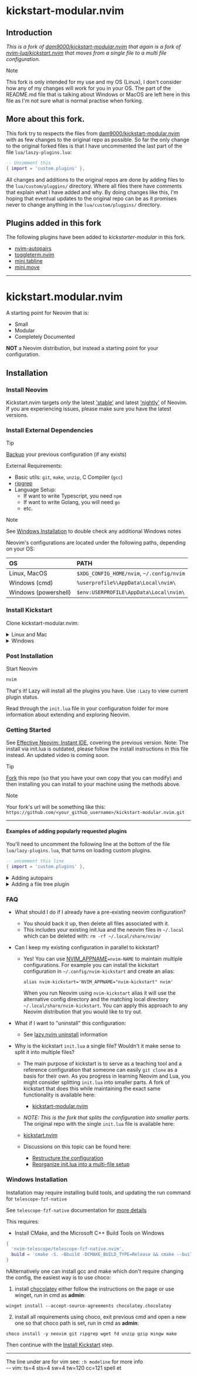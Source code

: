 # kickstart-modular.nvim

## Introduction

*This is a fork of [dam9000/kickstart-modular.nvim](https://github.com/dam9000/kickstart-modular.nvim) that again is a
fork of [nvim-lua/kickstart.nvim](https://github.com/nvim-lua/kickstart.nvim) that moves from a single file to a multi
file configuration.*

> [!NOTE]
> This fork is only intended for my use and my OS (Linux), I don't consider how any of my changes will work for you in
> your OS. The part of the README.md file that is talking about Windows or MacOS are left here in this file as I'm not
> sure what is normal practise when forking.

## More about this fork.
This fork try to respects the files from
[dam9000/kickstart-modular.nvim](https://github.com/dam9000/kickstart-modular.nvim) with as few changes to the original
repo as possible. So far the only change to the original forked files is that I have uncommented the last part of the
file `lua/laszy-plugins.lua`:

```lua
-- Uncomment this 
{ import = 'custom.plugins' },
```

All changes and additions to the original repos are done by adding files to the `lua/custom/pluggins/` directory. Where
all files there have comments that explain what I have added and why. By doing changes like this, I'm hoping that
eventual updates to the original repo can be as it promises never to change anything in the `lua/custom/pluggins/`
directory.

## Plugins added in this fork
The following plugins have been added to *kickstarter-modular* in this fork.
* [nvim-autopairs](https://github.com/pwindwp/nvim-autopairs)
* [toggleterm.nvim](https://github.com/akinsho/toggleterm.nvim)
* [mini.tabline](https://github.com/echasnovski/mini.tabline)
* [mini.move](https://github.com/echasnovski/mini.move)

---

# kickstart.modular.nvim
A starting point for Neovim that is:

* Small
* Modular
* Completely Documented

**NOT** a Neovim distribution, but instead a starting point for your configuration.

## Installation

### Install Neovim

Kickstart.nvim targets *only* the latest
['stable'](https://github.com/neovim/neovim/releases/tag/stable) and latest
['nightly'](https://github.com/neovim/neovim/releases/tag/nightly) of Neovim. If you are experiencing issues, please
make sure you have the latest versions.

### Install External Dependencies


> [!TIP]
> [Backup](#FAQ) your previous configuration (if any exists)

External Requirements:
- Basic utils: `git`, `make`, `unzip`, C Compiler (`gcc`)
- [ripgrep](https://github.com/BurntSushi/ripgrep#installation)
- Language Setup:
    - If want to write Typescript, you need `npm`
    - If want to write Golang, you will need `go`
    - etc.


> [!NOTE]
> See [Windows Installation](#Windows-Installation) to double check any additional Windows notes

Neovim's configurations are located under the following paths, depending on your OS:

| OS | PATH |
| :- | :--- |
| Linux, MacOS | `$XDG_CONFIG_HOME/nvim`, `~/.config/nvim` |
| Windows (cmd)| `%userprofile%\AppData\Local\nvim\` |
| Windows (powershell)| `$env:USERPROFILE\AppData\Local\nvim\` |

### Install Kickstart

Clone kickstart-modular.nvim:

<details><summary> Linux and Mac </summary>

```sh
git clone https://github.com/lv8pv/kickstart-modular.nvim.git "${XDG_CONFIG_HOME:-$HOME/.config}"/nvim
```

</details>

<details><summary> Windows </summary>

If you're using `cmd.exe`:

```
git clone https://github.com/lv8pv/kickstart-modular.nvim.git %userprofile%\AppData\Local\nvim\
```

If you're using `powershell.exe`

```
git clone https://github.com/lv8pv/kickstart-modular.nvim.git $env:USERPROFILE\AppData\Local\nvim\
```

</details>

### Post Installation

Start Neovim

```sh
nvim
```

That's it! Lazy will install all the plugins you have. Use `:Lazy` to view current plugin status.

Read through the `init.lua` file in your configuration folder for more information about extending and exploring Neovim.

### Getting Started

See [Effective Neovim: Instant IDE](https://youtu.be/stqUbv-5u2s), covering the previous version. Note: The install via
init.lua is outdated, please follow the install instructions in this file instead. An updated video is coming soon.


> [!TIP]
> [Fork](https://docs.github.com/en/get-started/quickstart/fork-a-repo) this repo (so that you have your own copy that
> you can modify) and then installing you can install to your machine using the methods above.

> [!NOTE]
> Your fork's url will be something like this: `https://github.com/<your_github_username>/kickstart-modular.nvim.git`

---

#### Examples of adding popularly requested plugins

You'll need to uncomment the following line at the bottom of the file `lua/lazy-plugins.lua`, that turns on loading
custom plugins.

```lua
-- uncomment this line
{ import = 'custom.plugins' },
```

<details>
  <summary>Adding autopairs</summary>

This will automatically install [windwp/nvim-autopairs](https://github.com/windwp/nvim-autopairs) and enable it on startup. For more information, see documentation for [lazy.nvim](https://github.com/folke/lazy.nvim).

In the file: `lua/custom/plugins/autopairs.lua`, add:

```lua
-- File: lua/custom/plugins/autopairs.lua

return {
  "windwp/nvim-autopairs",
  -- Optional dependency
  dependencies = { 'hrsh7th/nvim-cmp' },
  config = function()
    require("nvim-autopairs").setup {}
    -- If you want to automatically add `(` after selecting a function or method
    local cmp_autopairs = require('nvim-autopairs.completion.cmp')
    local cmp = require('cmp')
    cmp.event:on(
      'confirm_done',
      cmp_autopairs.on_confirm_done()
    )
  end,
}
```

</details>
<details>
  <summary>Adding a file tree plugin</summary>

This will install the tree plugin and add the command `:Neotree` for you. You can explore the documentation at [neo-tree.nvim](https://github.com/nvim-neo-tree/neo-tree.nvim) for more information.

In the file: `lua/custom/plugins/filetree.lua`, add:

```lua
-- Unless you are still migrating, remove the deprecated commands from v1.x
vim.cmd([[ let g:neo_tree_remove_legacy_commands = 1 ]])

return {
  "nvim-neo-tree/neo-tree.nvim",
  version = "*",
  dependencies = {
    "nvim-lua/plenary.nvim",
    "nvim-tree/nvim-web-devicons", -- not strictly required, but recommended
    "MunifTanjim/nui.nvim",
  },
  config = function ()
    require('neo-tree').setup {}
  end,
}
```

</details>

### FAQ

* What should I do if I already have a pre-existing neovim configuration?
    * You should back it up, then delete all files associated with it.
    * This includes your existing init.lua and the neovim files in `~/.local` which can be deleted with:
      `rm -rf ~/.local/share/nvim/`

* Can I keep my existing configuration in parallel to kickstart?
    * Yes! You can use [NVIM_APPNAME](https://neovim.io/doc/user/starting.html#%24NVIM_APPNAME)`=nvim-NAME` to maintain
      multiple configurations. For example you can install the kickstart configuration in `~/.config/nvim-kickstart` and
      create an alias:

      ```
      alias nvim-kickstart='NVIM_APPNAME="nvim-kickstart" nvim'
      ```

      When you run Neovim using `nvim-kickstart` alias it will use the alternative config directory and the matching local
      directory `~/.local/share/nvim-kickstart`. You can apply this approach to any Neovim distribution that you would
      like to try out.

* What if I want to "uninstall" this configuration:
    * See [lazy.nvim uninstall](https://github.com/folke/lazy.nvim#-uninstalling) information

* Why is the kickstart `init.lua` a single file? Wouldn't it make sense to split it into multiple files?
    * The main purpose of kickstart is to serve as a teaching tool and a reference configuration that someone can easily
      `git clone` as a basis for their own. As you progress in learning Neovim and Lua, you might consider splitting
      `init.lua` into smaller parts. A fork of kickstart that does this while maintaining the exact same functionality is
      available here:
        * [kickstart-modular.nvim](https://github.com/dam9000/kickstart-modular.nvim)

    * *NOTE: This is the fork that splits the configuration into smaller parts.* The original repo with the single
      `init.lua` file is available here:
    * [kickstart.nvim](https://github.com/nvim-lua/kickstart.nvim)

    * Discussions on this topic can be found here:
        * [Restructure the configuration](https://github.com/nvim-lua/kickstart.nvim/issues/218)
        * [Reorganize init.lua into a multi-file setup](https://github.com/nvim-lua/kickstart.nvim/pull/473)

### Windows Installation

Installation may require installing build tools, and updating the run command for `telescope-fzf-native`

See `telescope-fzf-native` documentation for [more details](https://github.com/nvim-telescope/telescope-fzf-native.nvim#installation)

This requires:

- Install CMake, and the Microsoft C++ Build Tools on Windows

```lua
{
  'nvim-telescope/telescope-fzf-native.nvim',
  build = 'cmake -S. -Bbuild -DCMAKE_BUILD_TYPE=Release && cmake --build build --config Release && cmake --install build --prefix build'
}
```

hAlternatively one can install gcc and make which don't require changing the config, the easiest way is to use choco:

1. install [chocolatey](https://chocolatey.org/install) either follow the instructions on the page or use winget, run in
   cmd as **admin**:

```
winget install --accept-source-agreements chocolatey.chocolatey
```

2. install all requirements using choco, exit previous cmd and open a new one so that choco path is set, run in cmd as
   **admin**:
```
choco install -y neovim git ripgrep wget fd unzip gzip mingw make
```

Then continue with the [Install Kickstart](#Install-Kickstart) step.

---

The line under are for vim see:  `:h modeline` for more info  
-- vim: ts=4 sts=4 sw=4 tw=120 cc=121 spell et

